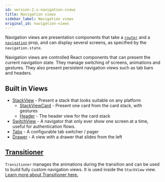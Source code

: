 ```yaml
---
id: version-2.x-navigation-views
title: Navigation views
sidebar_label: Navigation views
original_id: navigation-views
---
```


Navigation views are presentation components that take a [`router`](routers.html) and a [`navigation`](navigation-prop.html) prop, and can display several screens, as specified by the `navigation.state`.

Navigation views are controlled React components that can present the current navigation state. They manage switching of screens, animations and gestures. They also present persistent navigation views such as tab bars and headers.

## Built in Views

- [StackView](https://github.com/react-navigation/react-navigation-stack/blob/master/src/views/StackView/StackView.js) - Present a stack that looks suitable on any platform
    + [StackViewCard](https://github.com/react-navigation/react-navigation-stack/blob/master/src/views/StackView/StackViewCard.js) - Present one card from the card stack, with gestures
    + [Header](https://github.com/react-navigation/react-navigation-stack/blob/master/src/views/Header/Header.js) - The header view for the card stack
- [SwitchView](https://github.com/react-navigation/react-navigation-core/blob/master/src/views/SwitchView/SwitchView.js) - A navigator that only ever show one screen at a time, useful for authentication flows.
- [Tabs](https://github.com/react-navigation/react-navigation-tabs) - A configurable tab switcher / pager
- [Drawer](https://github.com/react-navigation/react-navigation-drawer) - A view with a drawer that slides from the left


## [Transitioner](transitioner.html)

`Transitioner` manages the animations during the transition and can be used to build fully custom navigation views. It is used inside the `StackView` view. [Learn more about Transitioner here.](transitioner.html)
